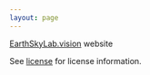 ```yaml
---
layout: page
---
```


[EarthSkyLab.vision](http://EarthSkyLab.vision) website

See [license](license.md) for license information.
